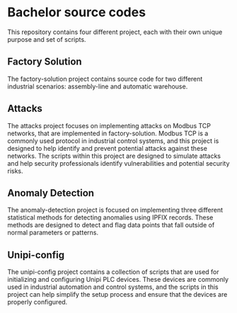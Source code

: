 # Bachelor source codes
This repository contains four different project, each with their own unique purpose and set of scripts.

## Factory Solution
The factory-solution project contains source code for two different industrial scenarios: assembly-line and automatic warehouse. 

## Attacks
The attacks project focuses on implementing attacks on Modbus TCP networks, that are implemented in factory-solution. Modbus TCP is a commonly used protocol in industrial control systems, and this project is designed to help identify and prevent potential attacks against these networks. The scripts within this project are designed to simulate attacks and help security professionals identify vulnerabilities and potential security risks.

## Anomaly Detection
The anomaly-detection project is focused on implementing three different statistical methods for detecting anomalies using IPFIX records. These methods are designed to detect and flag data points that fall outside of normal parameters or patterns. 

## Unipi-config
The unipi-config project contains a collection of scripts that are used for initializing and configuring Unipi PLC devices. These devices are commonly used in industrial automation and control systems, and the scripts in this project can help simplify the setup process and ensure that the devices are properly configured.


